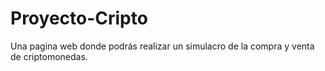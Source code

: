 # Proyecto-Cripto
Una pagina web donde podrás realizar un simulacro de la compra y venta de criptomonedas.
